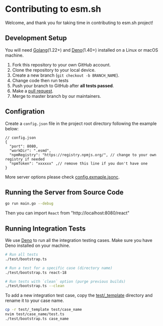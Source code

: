 # Contributing to esm.sh

Welcome, and thank you for taking time in contributing to esm.sh project!

## Development Setup

You will need [Golang](https://golang.org/)(1.22+) and [Deno](https://deno.land)(1.40+) installed on a Linux or macOS machine.

1. Fork this repository to your own GitHub account.
2. Clone the repository to your local device.
3. Create a new branch (`git checkout -b BRANCH_NAME`).
4. Change code then run tests
5. Push your branch to GitHub after **all tests passed**.
6. Make a [pull request](https://github.com/esm-dev/esm.sh/pulls).
7. Merge to master branch by our maintainers.

## Configration

Create a `config.json` file in the project root directory following the example below:

```jsonc
// config.json
{
  "port": 8080,
  "workDir": ".esmd",
  "npmRegistry": "https://registry.npmjs.org/", // change to your own registry if needed
  "npmToken": "xxxxxx" ,// remove this line if you don't have one
}
```

More server options please check [config.exmaple.jsonc](./config.example.jsonc).

## Running the Server from Source Code

```bash
go run main.go --debug
```

Then you can import `React` from "http://localhost:8080/react"

## Running Integration Tests

We use [Deno](https://deno.land) to run all the integration testing cases. Make sure you have Deno installed on your machine.

```bash
# Run all tests
./test/bootstrap.ts

# Run a test for a specific case (directory name)
./test/bootstrap.ts react-18

# Run tests with `clean` option (purge previous builds)
./test/bootstrap.ts --clean
```

To add a new integration test case, copy the [test/_template](./test/_template) directory and rename it to your case name.

```bash
cp -r test/_template test/case_name
nvim test/case_name/test.ts
./test/bootstrap.ts case_name
```
